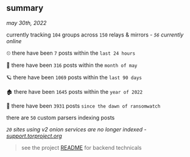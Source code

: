 
## summary
_may 30th, 2022_

currently tracking `104` groups across `150` relays & mirrors - _`56` currently online_

⏲ there have been `7` posts within the `last 24 hours`

🦈 there have been `316` posts within the `month of may`

🪐 there have been `1069` posts within the `last 90 days`

🏚 there have been `1645` posts within the `year of 2022`

🦕 there have been `3931` posts `since the dawn of ransomwatch`

there are `50` custom parsers indexing posts

_`20` sites using v2 onion services are no longer indexed - [support.torproject.org](https://support.torproject.org/onionservices/v2-deprecation/)_

> see the project [README](https://github.com/joshhighet/ransomwatch#ransomwatch--) for backend technicals
